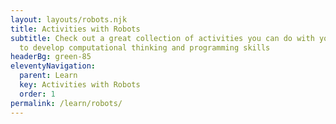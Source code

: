 ```yaml
---
layout: layouts/robots.njk
title: Activities with Robots
subtitle: Check out a great collection of activities you can do with your robots
  to develop computational thinking and programming skills
headerBg: green-85
eleventyNavigation:
  parent: Learn
  key: Activities with Robots
  order: 1
permalink: /learn/robots/
---
```

